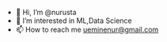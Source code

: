 - 👋 Hi, I’m @nurusta
- 👀 I’m interested in ML,Data Science
- 📫 How to reach me ueminenur@gmail.com

<!---
nurusta/nurusta is a ✨ special ✨ repository because its `README.md` (this file) appears on your GitHub profile.
You can click the Preview link to take a look at your changes.
--->
